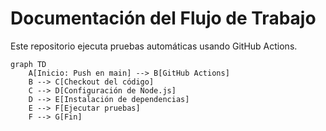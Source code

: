 # Documentación del Flujo de Trabajo

Este repositorio ejecuta pruebas automáticas usando GitHub Actions.

```mermaid
graph TD
    A[Inicio: Push en main] --> B[GitHub Actions]
    B --> C[Checkout del código]
    C --> D[Configuración de Node.js]
    D --> E[Instalación de dependencias]
    E --> F[Ejecutar pruebas]
    F --> G[Fin]
